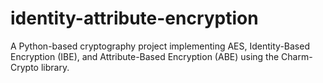 # identity-attribute-encryption
A Python-based cryptography project implementing AES, Identity-Based Encryption (IBE), and Attribute-Based Encryption (ABE) using the Charm-Crypto library.
